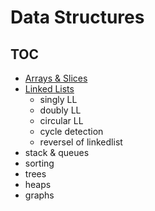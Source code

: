 # Data Structures

## TOC

- [Arrays & Slices](/arrays/README.md)
- [Linked Lists](/linked-list/README.md)
	- singly LL
	- doubly LL
	- circular LL
	- cycle detection
	- reversel of linkedlist
- stack & queues
- sorting
- trees
- heaps
- graphs
